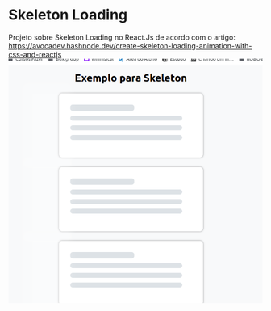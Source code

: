 # Skeleton Loading

Projeto sobre Skeleton Loading no React.Js de acordo com o artigo: https://avocadev.hashnode.dev/create-skeleton-loading-animation-with-css-and-reactjs
<img src="https://github.com/BrunoMMaia/Skeleton_Loading/blob/main/Skeleton01.png?raw=true">
